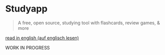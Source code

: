 # Studyapp

> A free, open source, studying tool with flashcards, review games, & more 

[read in english (auf englisch lesen)](./README_DE.md)

WORK IN PROGRESS
